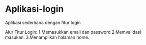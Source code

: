 # Aplikasi-login
Aplikasi sederhana dengan fitur login

Alur Fitur Login:
1.Memasukkan email dan password
2.Memvalidasi masukan.
3.Menampilkan halaman home.

